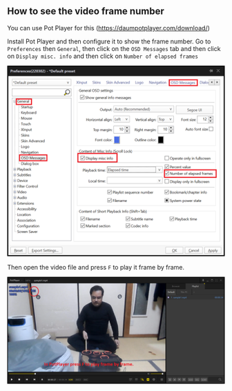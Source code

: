 ## How to see the video frame number 

You can use Pot Player for this (https://daumpotplayer.com/download/)

Install Pot Player and then configure it to show the frame number. 
Go to `Preferences` then `General`, then click on the `OSD Messages` tab and then click on `Display misc. info` and then click on `Number of elapsed frames`

![Pot Player Config Screen](./../../img/pot-player-config.png?raw=true)

Then open the video file and press `F` to play it frame by frame.

![Pot Player Video](./../../img/video-pot-player.png?raw=true)